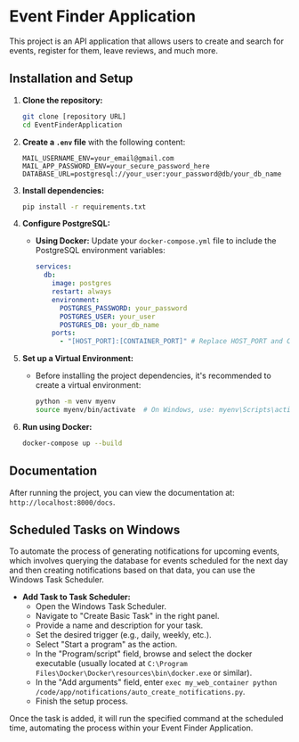 # Event Finder Application

This project is an API application that allows users to create and search for events, register for them, leave reviews, and much more.

## Installation and Setup

1. **Clone the repository:**
    ```bash
    git clone [repository URL]
    cd EventFinderApplication
    ```

2. **Create a `.env` file** with the following content:
    ```env
    MAIL_USERNAME_ENV=your_email@gmail.com
    MAIL_APP_PASSWORD_ENV=your_secure_password_here
    DATABASE_URL=postgresql://your_user:your_password@db/your_db_name
    ```

3. **Install dependencies:**
    ```bash
    pip install -r requirements.txt
    ```

4. **Configure PostgreSQL:**
    - **Using Docker:**
      Update your `docker-compose.yml` file to include the PostgreSQL environment variables:
      ```yaml
      services:
        db:
          image: postgres
          restart: always
          environment:
            POSTGRES_PASSWORD: your_password
            POSTGRES_USER: your_user
            POSTGRES_DB: your_db_name
          ports:
            - "[HOST_PORT]:[CONTAINER_PORT]" # Replace HOST_PORT and CONTAINER_PORT as needed
      ```

5. **Set up a Virtual Environment:**
    - Before installing the project dependencies, it's recommended to create a virtual environment:
      ```bash
      python -m venv myenv
      source myenv/bin/activate  # On Windows, use: myenv\Scripts\activate
      ```

6. **Run using Docker:**
    ```bash
    docker-compose up --build
    ```

## Documentation

After running the project, you can view the documentation at: `http://localhost:8000/docs`.

## Scheduled Tasks on Windows

To automate the process of generating notifications for upcoming events, which involves querying the database for events scheduled for the next day and then creating notifications based on that data, you can use the Windows Task Scheduler.

- **Add Task to Task Scheduler:**
  - Open the Windows Task Scheduler.
  - Navigate to "Create Basic Task" in the right panel.
  - Provide a name and description for your task.
  - Set the desired trigger (e.g., daily, weekly, etc.).
  - Select "Start a program" as the action.
  - In the "Program/script" field, browse and select the docker executable (usually located at `C:\Program Files\Docker\Docker\resources\bin\docker.exe` or similar).
  - In the "Add arguments" field, enter `exec my_web_container python /code/app/notifications/auto_create_notifications.py`.
  - Finish the setup process.
  
Once the task is added, it will run the specified command at the scheduled time, automating the process within your Event Finder Application.

